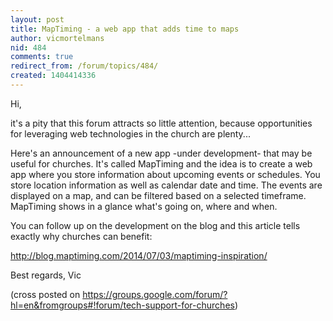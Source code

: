 ```yaml
---
layout: post
title: MapTiming - a web app that adds time to maps
author: vicmortelmans
nid: 484
comments: true
redirect_from: /forum/topics/484/
created: 1404414336
---
```

Hi,

it's a pity that this forum attracts so little attention, because opportunities for leveraging web technologies in the church are plenty...

Here's an announcement of a new app -under development- that may be useful for churches. It's called MapTiming and the idea is to create a web app where you store information about upcoming events or schedules. You store location information as well as calendar date and time. The events are displayed on a map, and can be filtered based on a selected timeframe. MapTiming shows in a glance what's going on, where and when. 

You can follow up on the development on the blog and this article tells exactly why churches can benefit:

<a href="http://blog.maptiming.com/2014/07/03/maptiming-inspiration/">http://blog.maptiming.com/2014/07/03/maptiming-inspiration/</a>

Best regards,
Vic

(cross posted on <a href="https://groups.google.com/forum/?hl=en&fromgroups#!forum/tech-support-for-churches">https://groups.google.com/forum/?hl=en&fromgroups#!forum/tech-support-for-churches</a>)

